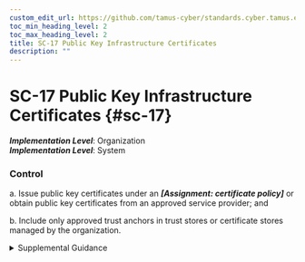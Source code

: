 ```yaml
---
custom_edit_url: https://github.com/tamus-cyber/standards.cyber.tamus.edu/tree/main/static/content/tamus.edu/TAMUS_profile.xml
toc_min_heading_level: 2
toc_max_heading_level: 2
title: SC-17 Public Key Infrastructure Certificates
description: ""
---
```


# SC-17 Public Key Infrastructure Certificates {#sc-17}

_**Implementation Level**_: Organization\
_**Implementation Level**_: System

### Control

a. Issue public key certificates under an _**[Assignment: certificate policy]**_ or obtain public key certificates from an approved service provider; and

b. Include only approved trust anchors in trust stores or certificate stores managed by the organization.

<details>
  <summary>Supplemental Guidance</summary>

a. Issue public key certificates under an _**[Assignment: certificate policy]**_ or obtain public key certificates from an approved service provider; and

b. Include only approved trust anchors in trust stores or certificate stores managed by the organization.

</details>

